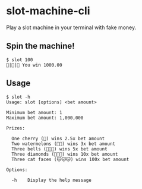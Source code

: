 # slot-machine-cli

Play a slot machine in your terminal with fake money.

## Spin the machine!

```shell
$ slot 100
💎|💎|💎 You win 1000.00
```

## Usage

```shell
$ slot -h
Usage: slot [options] <bet amount>

Minimum bet amount: 1
Maximum bet amount: 1,000,000

Prizes:

  One cherry (🍒) wins 2.5x bet amount
  Two watermelons (🍉🍉) wins 3x bet amount
  Three bells (🔔🔔🔔) wins 5x bet amount
  Three diamonds (💎💎💎) wins 10x bet amount
  Three cat faces (🐱🐱🐱) wins 100x bet amount

Options:

  -h    Display the help message
```
